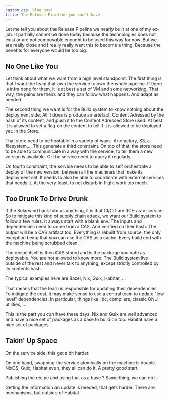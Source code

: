 ```yaml
---
custom_css: blog_post
title: The Release Pipeline you can't have
---
```

Let me tell you about the Release Pipeline we nearly built at one of my ex-job.
It partially cannot be done today because the technologies does not exist or are
not composable enought to be used this way for now. But we are really close and I
really really want this to become a thing. Because the benefits for everyone would
be too big.

## No One Like You

Let think about what we want from a high level standpoint. The first thing is that
I want the team that own the service to own the whole pipeline. If there is infra
done for them, it is at best a set of VM and some networking. That way, the pains
are theirs and they can follow what happens. And adapt as needed.

The second thing we want is for the Build system to know nothing about the deployment
side. All it does is produce an artefact, Content Adressed by the hash of its content,
and push it to the Content Adressed Store used. At best it is allowed to set a flag
on the content to tell if it is allowed to be deployed yet. In the Store.

That store need to be hostable in a variety of ways. Artefactory, S3, a filesystem,...
This generate a third constraint. On top of that, the store need to be able to
communicate in a way with the service, to tell them a new version is available.
Or the service need to query it regularly.

On fourth constraint, the service needs to be able to self orchestrate a deploy
of the new version, between all the machines that make its deployment set. It needs
to also be able to coordinate with external services that needs it. At the very least,
to not disturb in flight work too much.

## Too Drunk To Drive Drunk

If the Solarwind hack told us anything, it is that CI/CD are RCE-as-a-service.
So to mitigate this kind of supply chain attack, we want our Build system to follow
a few rules. It always start with a blank env. The inputs and dependencies need to
come from a CAS. And verified on their hash. The output will be a CAS artifact too.
Everything is rebuilt from source, the only exception being that you can use the
CAS as a cache. Every build end with the machine being scrubbed clean.

The recipe itself is then CAS stored and is the package you note as deployable.
You are not allowed to know more. The Build system live outside of the rest and never
talk to anything, except strictly controlled by its contents hash.

The typical examples here are Bazel, Nix, Guix, Habitat, ...

That means that the team is responsible for updating their dependencies. To mitigate
the cost, it may make sense to use a central team to update "low level" dependencies.
In particular, things like libc, compilers, classic GNU utilities, ...

This is the part you _can_ have these days. Nix and Guix are well advanced and have
a nice set of packages as a base to build on top. Habitat have a nice set of packages.

## Takin' Up Space

On the service side, this get a bit harder.

On one hand, swapping the service atomically on the machine is doable. NixOS, Guix,
Habitat even, they all can do it. A pretty good start.

Publishing the recipe and using that as a base ? Same thing, we can do it.

Getting the information an update is needed, that gets harder. There are mechanisms,
but outside of Habitat